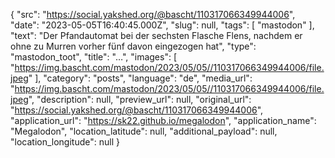 {
  "src": "https://social.yakshed.org/@bascht/110317066349944006",
  "date": "2023-05-05T16:40:45.000Z",
  "slug": null,
  "tags": [
    "mastodon"
  ],
  "text": "Der Pfandautomat bei der sechsten Flasche Flens, nachdem er ohne zu Murren vorher fünf davon eingezogen hat",
  "type": "mastodon_toot",
  "title": "…",
  "images": [
    "https://img.bascht.com/mastodon/2023/05/05//110317066349944006/file.jpeg"
  ],
  "category": "posts",
  "language": "de",
  "media_url": "https://img.bascht.com/mastodon/2023/05/05//110317066349944006/file.jpeg",
  "description": null,
  "preview_url": null,
  "original_url": "https://social.yakshed.org/@bascht/110317066349944006",
  "application_url": "https://sk22.github.io/megalodon",
  "application_name": "Megalodon",
  "location_latitude": null,
  "additional_payload": null,
  "location_longitude": null
}